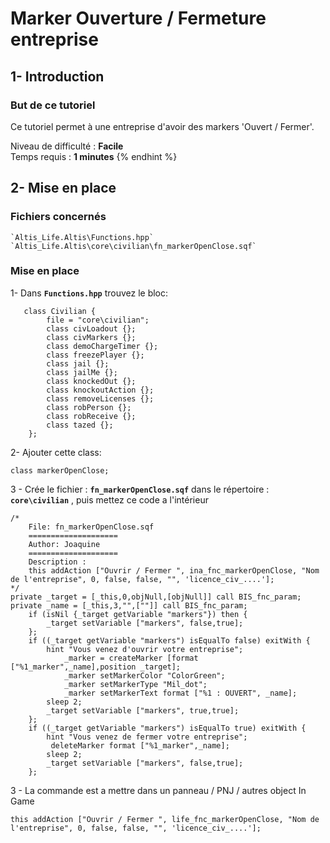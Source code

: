 # Marker Ouverture / Fermeture entreprise

## 1- Introduction <a id="bkmrk-page-title"></a>

### **But de ce tutoriel**

Ce tutoriel permet à une entreprise d'avoir des markers 'Ouvert / Fermer'.




Niveau de difficulté : **Facile**  
Temps requis : **1 minutes**
{% endhint %}

## 2- Mise en place <a id="bkmrk-page-title"></a>

### **Fichiers concernés**  

	`Altis_Life.Altis\Functions.hpp`
	`Altis_Life.Altis\core\civilian\fn_markerOpenClose.sqf`

### **Mise en place**

1- Dans **`Functions.hpp`** trouvez le bloc:

```sqf
   class Civilian {
        file = "core\civilian";
        class civLoadout {};
        class civMarkers {};
        class demoChargeTimer {};
        class freezePlayer {};
        class jail {};
        class jailMe {};
        class knockedOut {};
        class knockoutAction {};
        class removeLicenses {};
        class robPerson {};
        class robReceive {};
        class tazed {};
    };
```

2- Ajouter cette class:

```sqf
class markerOpenClose;
```
3 - Crée le fichier : **`fn_markerOpenClose.sqf`** dans le répertoire : **`core\civilian`** , puis mettez ce code a l'intérieur
```text
/*
    File: fn_markerOpenClose.sqf
    ====================
    Author: Joaquine
    ====================
    Description :
	this addAction ["Ouvrir / Fermer ", ina_fnc_markerOpenClose, "Nom de l'entreprise", 0, false, false, "", 'licence_civ_....'];
*/
private _target = [_this,0,objNull,[objNull]] call BIS_fnc_param;
private _name = [_this,3,"",[""]] call BIS_fnc_param;
	if (isNil {_target getVariable "markers"}) then {
		_target setVariable ["markers", false,true];
	};
	if ((_target getVariable "markers") isEqualTo false) exitWith {
		hint "Vous venez d'ouvrir votre entreprise";
			_marker = createMarker [format ["%1_marker",_name],position _target];
            _marker setMarkerColor "ColorGreen";
            _marker setMarkerType "Mil_dot";
            _marker setMarkerText format ["%1 : OUVERT", _name];
		sleep 2;
		_target setVariable ["markers", true,true];
	};
	if ((_target getVariable "markers") isEqualTo true) exitWith {
		hint "Vous venez de fermer votre entreprise";
		 deleteMarker format ["%1_marker",_name];
		sleep 2;
		_target setVariable ["markers", false,true];
	};
```

3 - La commande est a mettre dans un panneau / PNJ / autres object In Game
```sqf
this addAction ["Ouvrir / Fermer ", life_fnc_markerOpenClose, "Nom de l'entreprise", 0, false, false, "", 'licence_civ_....'];
```




